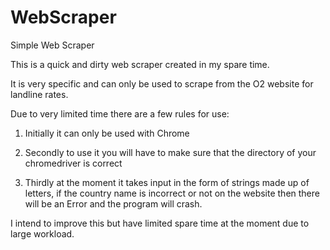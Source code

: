 # WebScraper
Simple Web Scraper


This is a quick and dirty web scraper created in my spare time.

It is very specific and can only be used to scrape from the O2 website for landline rates.

Due to very limited time there are a few rules for use:

1. Initially it can only be used with Chrome

2. Secondly to use it you will have to make sure that the directory of your chromedriver is correct

3. Thirdly at the moment it takes input in the form of strings made up of letters, 
if the country name is incorrect or not on the website then there will be an Error and the program will crash.

I intend to improve this but have limited spare time at the moment due to large workload.

